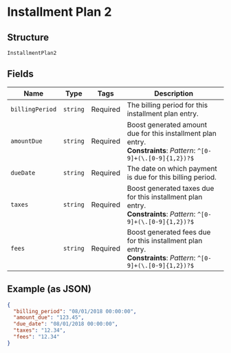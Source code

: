 
# Installment Plan 2

## Structure

`InstallmentPlan2`

## Fields

| Name | Type | Tags | Description |
|  --- | --- | --- | --- |
| `billingPeriod` | `string` | Required | The billing period for this installment plan entry. |
| `amountDue` | `string` | Required | Boost generated amount due for this installment plan entry.<br>**Constraints**: *Pattern*: `^[0-9]+(\.[0-9]{1,2})?$` |
| `dueDate` | `string` | Required | The date on which payment is due for this billing period. |
| `taxes` | `string` | Required | Boost generated taxes due for this installment plan entry.<br>**Constraints**: *Pattern*: `^[0-9]+(\.[0-9]{1,2})?$` |
| `fees` | `string` | Required | Boost generated fees due for this installment plan entry.<br>**Constraints**: *Pattern*: `^[0-9]+(\.[0-9]{1,2})?$` |

## Example (as JSON)

```json
{
  "billing_period": "08/01/2018 00:00:00",
  "amount_due": "123.45",
  "due_date": "08/01/2018 00:00:00",
  "taxes": "12.34",
  "fees": "12.34"
}
```

